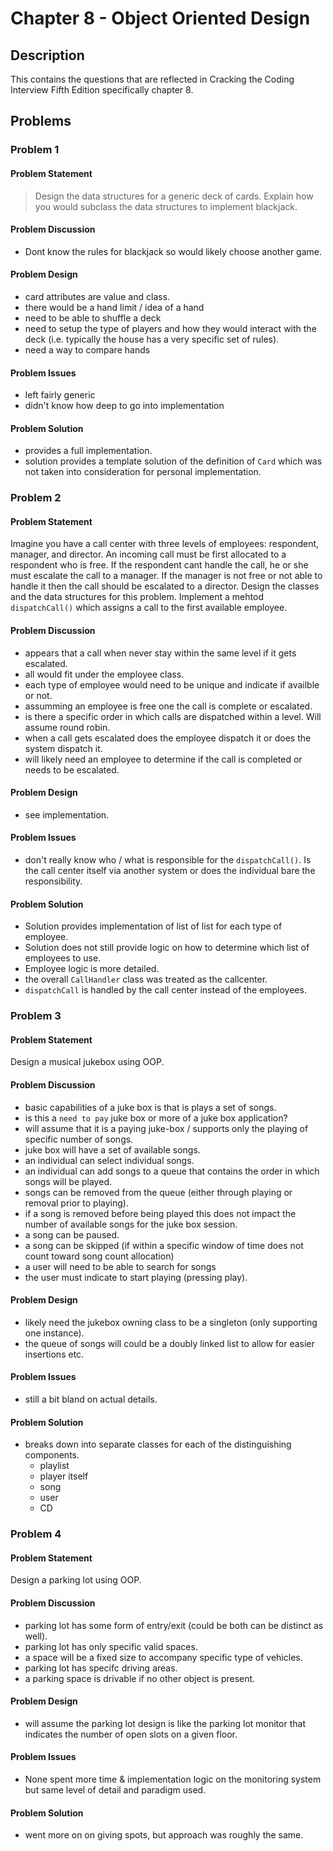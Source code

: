 # Chapter 8 - Object Oriented Design
## Description
This contains the questions that are reflected in Cracking the Coding Interview Fifth Edition specifically chapter 8.

## Problems
### Problem 1
#### Problem Statement
> Design the data structures for a generic deck of cards.  Explain how you would subclass the data structures to implement blackjack.

#### Problem Discussion
- Dont know the rules for blackjack so would likely choose another game.

#### Problem Design
- card attributes are value and class.
- there would be a hand limit / idea of a hand
- need to be able to shuffle a deck
- need to setup the type of players and how they would interact with the deck (i.e. typically the house has a very specific set of rules).
- need a way to compare hands

#### Problem Issues
- left fairly generic
- didn't know how deep to go into implementation

#### Problem Solution
- provides a full implementation.
- solution provides a template solution of the definition of `Card` which was not taken into consideration for personal implementation.

### Problem 2
#### Problem Statement
>
Imagine you have a call center with three levels of employees: respondent, manager, and director.  An incoming call must be first allocated to a respondent who is free.  If the respondent cant handle the call, he or she must escalate the call to a manager.  If the manager is not free or not able to handle it then the call should be escalated to a director.  Design the classes and the data structures for this problem.  Implement a mehtod `dispatchCall()` which assigns a call to the first available employee.

#### Problem Discussion
- appears that a call when never stay within the same level if it gets escalated.
- all would fit under the employee class.
- each type of employee would need to be unique and indicate if availble or not.
- assumming an employee is free one the call is complete or escalated.
- is there a specific order in which calls are dispatched within a level.  Will assume round robin.
- when a call gets escalated does the employee dispatch it or does the system dispatch it.
- will likely need an employee to determine if the call is completed or needs to be escalated.

#### Problem Design
- see implementation.

#### Problem Issues
- don't really know who / what is responsible for the `dispatchCall()`.  Is the call center itself via another system or does the individual bare the responsibility.

#### Problem Solution
- Solution provides implementation of list of list for each type of employee.
- Solution does not still provide logic on how to determine which list of employees to use.
- Employee logic is more detailed.
- the overall `CallHandler` class was treated as the callcenter.
- `dispatchCall` is handled by the call center instead of the employees.

### Problem 3
#### Problem Statement
>
Design a musical jukebox using OOP.

#### Problem Discussion
- basic capabilities of a juke box is that is plays a set of songs.
- is this a `need to pay` juke box or more of a juke box application?
- will assume that it is a paying juke-box / supports only the playing of specific number of songs.
- juke box will have a set of available songs.
- an individual can select individual songs.
- an individual can add songs to a queue that contains the order in which songs will be played.
- songs can be removed from the queue (either through playing or removal prior to playing).
- if a song is removed before being played this does not impact the number of available songs for the juke box session.
- a song can be paused.
- a song can be skipped (if within a specific window of time does not count toward song count allocation)
- a user will need to be able to search for songs
- the user must indicate to start playing (pressing play).

#### Problem Design
- likely need the jukebox owning class to be a singleton (only supporting one instance).
- the queue of songs will could be a doubly linked list to allow for easier insertions etc.

#### Problem Issues
- still a bit bland on actual details.

#### Problem Solution
- breaks down into separate classes for each of the distinguishing components.
  - playlist
  - player itself
  - song
  - user
  - CD

### Problem 4
#### Problem Statement
>
Design a parking lot using OOP.

#### Problem Discussion
- parking lot has some form of entry/exit (could be both can be distinct as well).
- parking lot has only specific valid spaces.
- a space will be a fixed size to accompany specific type of vehicles.
- parking lot has specifc driving areas.
- a parking space is drivable if no other object is present.

#### Problem Design
- will assume the parking lot design is like the parking lot monitor that indicates the number of open slots on a given floor.

#### Problem Issues
- None spent more time & implementation logic on the monitoring system but same level of detail and paradigm used.

#### Problem Solution
- went more on on giving spots, but approach was roughly the same.